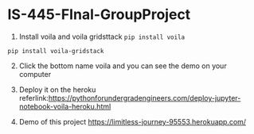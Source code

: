 # IS-445-FInal-GroupProject

1. Install voila and voila gridsttack
`pip install voila`

`pip install voila-gridstack`

2. Click the bottom name voila and you can see the demo on your computer

3. Deploy it on the heroku referlink:https://pythonforundergradengineers.com/deploy-jupyter-notebook-voila-heroku.html

4. Demo of this project  https://limitless-journey-95553.herokuapp.com/
